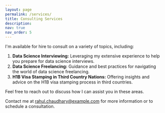 ```yaml
---
layout: page
permalink: /services/
title: Consulting Services
description: 
nav: true
nav_order: 5
---
```




I'm available for hire to consult on a variety of topics, including:

1. **Data Science Interviewing:** Leveraging my extensive experience to help you prepare for data science interviews.
2. **Data Science Freelancing:** Guidance and best practices for navigating the world of data science freelancing.
3. **H1B Visa Stamping in Third Country Nations:** Offering insights and advice on the H1B visa stamping process in third countries.

Feel free to reach out to discuss how I can assist you in these areas.

Contact me at [rahul.chaudhary@example.com](mailto:rahul.chaudhary@example.com) for more information or to schedule a consultation.
